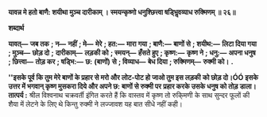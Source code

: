 **यावन्न मे हतो बाणै: शयीथा मुञ्च दारीकाम् ।** **स्मयन्कृष्णो धनुश्छित्त्वा षड्भिॢवव्याध रुक्मिणम् ॥ २६॥** 

**शब्दार्थ** 

**यावत्—** **जब तक** **; न—** **नहीं** **; मे—** **मेरे** **; हत:—** **मारा गया** **; बाणै:—** **बाणों से** **; शयीथ:—** **लिटा दिया गया** **; मुञ्च—** **छोड़ दो** **;** **दारीकाम्—** **लड़की को** **; स्मयन्—** **हँसते हुए** **; कृष्ण:—** **कृष्ण ने** **; धनु:—** **अपना धनुष** **; छित्त्वा—** **तोड़ कर** **; षड्भि:—** **छ:** **(बाणों) से** **; विव्याध—** **बेध दिया** **; रुक्मिणम्—** **रुक्मी को।** **.** 

**''इसके पूर्व कि तुम मेरे बाणों के प्रहार से मरो और लोट-पोट हो जाओ तुम इस लड़की** **को छोड़ दो।ÓÓ इसके उत्तर में भगवान् कृष्ण मुसकरा दिये और अपने छ: बाणों से रुक्मी पर** **प्रहार करके उसके धनुष को तोड़ डाला।** **तात्पर्य :** श्रील विश्वनाथ चक्रवर्ती इंगित करते हैं कि वास्तव में कृष्ण तो रुकि्मणी के साथ सुन्दर फूलों की शैया में लेटने के लिए थे किन्तु रुक्मी ने लज्जावश यह बात सीधे नहीं कही।  